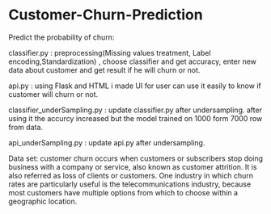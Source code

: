 # Customer-Churn-Prediction
Predict the probability of churn:

classifier.py : preprocessing(Missing values treatment, Label encoding,Standardization) , choose classifier and get accuracy, enter new data about customer and get result if he will churn or not. 

api.py : using Flask and HTML i made UI for user can use it easily to know if customer will churn or not.

classifier_underSampling.py : update classifier.py after undersampling. after using it the accurcy increased but the model trained on 1000 form 7000 row from data.

api_underSampling.py : update api.py after undersampling.

Data set: customer churn occurs when customers or subscribers stop doing business with a company or service, also known as customer attrition. It is also referred as loss of clients or customers. One industry in which churn rates are particularly useful is the telecommunications industry, because most customers have multiple options from which to choose within a geographic location.

